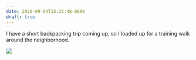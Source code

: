 ```yaml
---
date: 2020-09-04T15:25:48-0600
draft: true
---
```




I have a short backpacking trip coming up, so I loaded up for a training walk around the neighborhood.

![](/images/2020/d15eb533fa.jpg)



